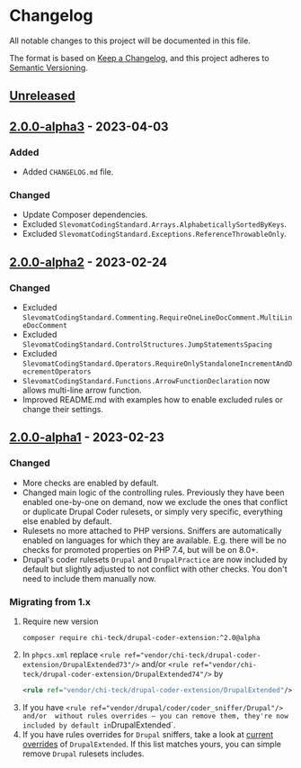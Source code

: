 # Changelog

All notable changes to this project will be documented in this file.

The format is based on [Keep a Changelog](https://keepachangelog.com/en/1.0.0/),
and this project adheres to [Semantic Versioning](https://semver.org/spec/v2.0.0.html).

## [Unreleased]

## [2.0.0-alpha3] - 2023-04-03

### Added

- Added `CHANGELOG.md` file.

### Changed

- Update Composer dependencies.
- Excluded `SlevomatCodingStandard.Arrays.AlphabeticallySortedByKeys`.
- Excluded `SlevomatCodingStandard.Exceptions.ReferenceThrowableOnly`.

## [2.0.0-alpha2] - 2023-02-24

### Changed

- Excluded `SlevomatCodingStandard.Commenting.RequireOneLineDocComment.MultiLineDocComment`
- Excluded `SlevomatCodingStandard.ControlStructures.JumpStatementsSpacing`
- Excluded `SlevomatCodingStandard.Operators.RequireOnlyStandaloneIncrementAndDecrementOperators`
- `SlevomatCodingStandard.Functions.ArrowFunctionDeclaration` now allows multi-line arrow function.
- Improved README.md with examples how to enable excluded rules or change their settings.

## [2.0.0-alpha1] - 2023-02-23

### Changed

- More checks are enabled by default.
- Changed main logic of the controlling rules. Previously they have been enabled one-by-one on demand, now we exclude the ones that conflict or duplicate Drupal Coder rulesets, or simply very specific, everything else enabled by default.
- Rulesets no more attached to PHP versions. Sniffers are automatically enabled on languages for which they are available. E.g. there will be no checks for promoted properties on PHP 7.4, but will be on 8.0+.
- Drupal's coder rulesets `Drupal` and `DrupalPractice` are now included by default but slightly adjusted to not conflict with other checks. You don't need to include them manually now.

### Migrating from 1.x

1. Require new version
    ```shell
    composer require chi-teck/drupal-coder-extension:^2.0@alpha
    ```
2. In `phpcs.xml` replace `<rule ref="vendor/chi-teck/drupal-coder-extension/DrupalExtended73"/>` and/or `<rule ref="vendor/chi-teck/drupal-coder-extension/DrupalExtended74"/>` by
    ```xml
    <rule ref="vendor/chi-teck/drupal-coder-extension/DrupalExtended"/>
    ```
3. If you have `<rule ref="vendor/drupal/coder/coder_sniffer/Drupal"/> and/or `<rule ref="vendor/drupal/coder/coder_sniffer/DrupalPractice"/>`  without rules overrides — you can remove them, they're now included by default in `DrupalExtended`.
4. If you have rules overrides for `Drupal` sniffers, take a look at [current overrides](https://github.com/Chi-teck/drupal-coder-extension/blob/2.x/DrupalExtended/ruleset.xml#L5-L16) of `DrupalExtended`. If this list matches yours, you can simple remove `Drupal` rulesets includes.

[unreleased]: https://github.com/olivierlacan/keep-a-changelog/compare/2.0.0-alpha3...HEAD
[2.0.0-alpha3]: https://github.com/Chi-teck/drupal-coder-extension/compare/2.0.0-alpha2...2.0.0-alpha3
[2.0.0-alpha2]: https://github.com/Chi-teck/drupal-coder-extension/compare/2.0.0-alpha1...2.0.0-alpha2
[2.0.0-alpha1]: https://github.com/Chi-teck/drupal-coder-extension/releases/tag/2.0.0-alpha1
